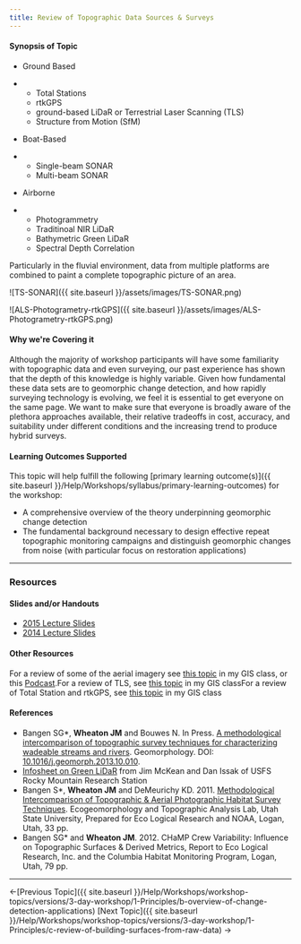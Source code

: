 ```yaml
---
title: Review of Topographic Data Sources & Surveys
---
```


#### Synopsis of Topic

- Ground Based

- - Total Stations
  - rtkGPS
  - ground-based LiDaR or Terrestrial Laser Scanning (TLS)
  - Structure from Motion (SfM)

- Boat-Based

- - Single-beam SONAR
  - Multi-beam SONAR

- Airborne

- - Photogrammetry
  - Traditinoal NIR LiDaR
  - Bathymetric Green LiDaR
  - Spectral Depth Correlation

Particularly in the fluvial environment, data from multiple platforms are combined to paint a complete topographic picture of an area. 

![TS-SONAR]({{ site.baseurl }}/assets/images/TS-SONAR.png)

![ALS-Photogrametry-rtkGPS]({{ site.baseurl }}/assets/images/ALS-Photogrametry-rtkGPS.png)

#### Why we're Covering it

Although the majority of workshop participants will have some familiarity with topographic data and even surveying, our past experience has shown that the depth of this knowledge is highly variable. Given how fundamental these data sets are to geomorphic change detection, and how rapidly surveying technology is evolving, we feel it is essential to get everyone on the same page. We want to make sure that everyone is broadly aware of the plethora approaches available, their relative tradeoffs in cost, accuracy, and suitability under different conditions and the increasing trend to produce hybrid surveys.

#### Learning Outcomes Supported

This topic will help fulfill the following [primary learning outcome(s)]({{ site.baseurl }}/Help/Workshops/syllabus/primary-learning-outcomes) for the workshop:

- A comprehensive overview of the theory underpinning geomorphic change detection
- The fundamental background necessary to design effective repeat topographic monitoring campaigns and distinguish geomorphic changes from noise (with particular focus on restoration applications)

------

### Resources

#### Slides and/or Handouts

- [2015 Lecture Slides](http://etalweb.joewheaton.org/etal_workshops/GCD/2015_USU/C_TopoDataSurveys.pdf) 
- [2014 Lecture Slides](http://etal.usu.edu/GCD/Workshop/2014/Lectures/B_TopoDataSurveys.pdf)

#### Other Resources

For a review of some of the aerial imagery see [this topic](http://gis.joewheaton.org/topics/data#TOC-Raster-Imagery-Data-Sources-Intro-to-Remote-Sensing) in my GIS class, or this [Podcast](http://gis.joewheaton.org/topics/data/raster-data-podcast).For a review of TLS, see [this topic](http://gis.joewheaton.org/topics/data#TOC-TLS-Demo---Getting-Lots-of-Vector-Data) in my GIS classFor a review of Total Station and rtkGPS, see [this topic](http://gis.joewheaton.org/topics/data-colleciton) in my GIS class

#### References

- Bangen SG*, **Wheaton JM** and Bouwes N. In Press. [A methodological intercomparison of topographic survey techniques for characterizing wadeable streams and rivers](http://dx.doi.org/10.1016/j.geomorph.2013.10.010). Geomorphology. DOI:  [10.1016/j.geomorph.2013.10.010](http://dx.doi.org/10.1016/j.geomorph.2013.10.010).
- [Infosheet on Green LiDaR](http://etal.usu.edu/Workshops/Briefing%234_green%20lidar.pdf) from Jim McKean and Dan Issak of USFS Rocky Mountain Research Station
- Bangen S*, **Wheaton JM** and DeMeurichy KD. 2011. [Methodological Intercomparison of Topographic & Aerial Photographic Habitat Survey Techniques](http://www.gis.usu.edu/~jwheaton/et_al/Lemhi/Lemhi2011AnnualReport.pdf).  Ecogeomorphology and Topographic Analysis Lab, Utah State University, Prepared for Eco Logical Research and NOAA, Logan, Utah, 33 pp.
- Bangen SG* and **Wheaton JM**. 2012. CHaMP Crew Variability: Influence on Topographic Surfaces & Derived Metrics, Report to Eco Logical Research, Inc. and the Columbia Habitat Monitoring Program, Logan, Utah, 79 pp.

------

←[Previous Topic]({{ site.baseurl }}/Help/Workshops/workshop-topics/versions/3-day-workshop/1-Principles/b-overview-of-change-detection-applications)            [Next Topic]({{ site.baseurl }}/Help/Workshops/workshop-topics/versions/3-day-workshop/1-Principles/c-review-of-building-surfaces-from-raw-data) →